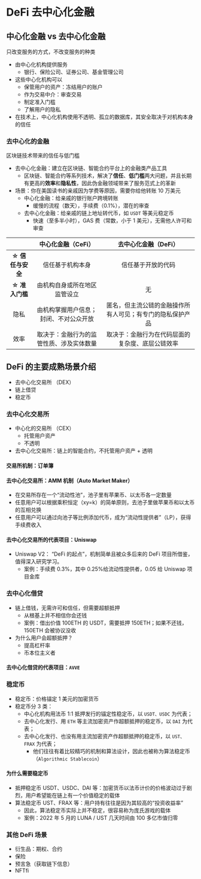 # DeFi 去中心化金融

## 中心化金融 vs 去中心化金融

只改变服务的方式，不改变服务的种类

- 由中心化机构提供服务
  - 银行、保险公司、证券公司、基金管理公司
- 这些中心化机构可以
  - 保管用户的资产：冻结用户的账户
  - 作为交易中介：审查交易
  - 制定准入门槛
  - 了解用户的隐私
- 在技术上，中心化机构使用不透明、孤立的数据库，其安全取决于对机构本身的信任

### 去中心化的金融

区块链技术带来的信任与低门槛

- 去中心化金融：建立在区块链、智能合约平台上的金融类产品工具
  - 区块链、智能合约等系列技术，解决了**信任**、**低门槛**两大问题，并且长期有更高的**效率**和**隐私性**，因此伪金融领域带来了服务范式上的革新
- 场景：你在美国读书的亲戚因为学费等原因，需要你给他转账 10 万美元
  - 中心化金融：给亲戚的银行账户跨境转账
    - 缓慢的流程（数天），手续费（0.1%），潜在的审查
  - 去中心化金融：给亲戚的链上地址转代币，如 `USDT` 等美元稳定币
    - 快速（至多半小时），GAS 费（常数，小于 1 美元），无需他人许可和审查

|                  |            中心化金融（CeFi）            |                    去中心化金融（DeFi）                    |
| :--------------: | :--------------------------------------: | :--------------------------------------------------------: |
| **☆ 信任与安全** |             信任基于机构本身             |                     信任基于开放的代码                     |
|  **☆ 准入门槛**  |       由机构自身或所在地区监管设立       |                             无                             |
|       隐私       |  由机构掌握用户信息；封闭、不对公众开放  | 匿名，但主流公链的金融操作所有人可见；有专门的隐私保护产品 |
|       效率       | 取决于：金融行为的监管性质、涉及实体数量 |      取决于：金融行为在代码层面的复杂度、底层公链效率      |

## DeFi 的主要成熟场景介绍

- 去中心化交易所 （DEX）
- 链上借贷
- 稳定币

### 去中心化交易所

- 中心化的交易所 （CEX）
  - 托管用户资产
  - 不透明
- 去中心化交易所：链上的智能合约，不托管用户资产 + 透明

#### 交易所机制：订单簿

#### 去中心化交易所：AMM 机制（Auto Market Maker）

- 在交易所存在一个“流动性池”，池子里有苹果币、以太币各一定数量
- 任意用户可以根据乘积恒定（xy=k）的简单原则，去池子里做苹果币和以太币的互相兑换
- 任意用户可以通过向池子等比例添加代币，成为“流动性提供者”（LP），获得手续费收入

#### 去中心化交易所的代表项目：Uniswap

- Uniswap V2： “DeFi 的起点”，机制简单且被众多后来的 DeFi 项目所借鉴，值得深入研究学习。
  - 案例：手续费 0.3%，其中 0.25%给流动性提供者，0.05 给 Uniswap 项目金库

### 去中心化借贷

- 链上借钱，无需许可和信任，但需要超额抵押
  - 从根基上并不相信你会还钱
  - 案例：借出价值 100ETH 的 USDT，需要抵押 150ETH；如果不还钱，150ETH 会被协议没收
- 为什么用户会超额抵押？
  - 提高杠杆率
  - 币本位主义者

#### 去中心化借贷的代表项目：`AVVE`

### 稳定币

- 稳定币：价格锚定 1 美元的加密货币
- 稳定币分 3 类：
  - 中心化机构用法币 1:1 抵押发行的锚定性稳定币，以 `USDT、USDC` 为代表；
  - 去中心化发行、用 `ETH` 等主流加密资产作超额抵押的稳定币，以 `DAI` 为代表；
  - 去中心化发行、也没有用主流加密资产作超额抵押的稳定币，以 `UST、FRAX` 为代表；
    - 他们往往有着比较精巧的机制和算法设计，因此也被称为算法稳定币（`Algorithmic Stablecoin`）

#### 为什么需要稳定币

- 抵押稳定币 USDT、USDC、DAI 等：加密货币以法币计价的价格波动过于剧烈，用户希望能在链上有一个价值稳定的载体
- 算法稳定币 UST、FRAX 等：用户持有往往是因为其较高的“投资收益率”
  - 因此，算法稳定币实际上并不稳定，很容易称为庞氏游戏的载体
  - 案例：2022 年 5 月的 LUNA / UST 几天时间由 100 多亿市值归零

### 其他 DeFi 场景

- 衍生品：期权、合约
- 保险
- 预言急（获取链下信息）
- NFTfi
